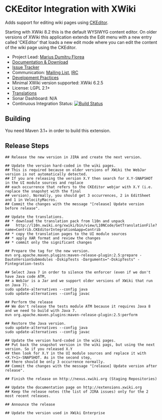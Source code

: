 # CKEditor Integration with XWiki

Adds support for editing wiki pages using [CKEditor](http://ckeditor.com/).

Starting with XWiki 8.2 this is the default WYSIWYG content editor. On older versions of XWiki this application extends the Edit menu with a new entry called 'CKEditor' that loads a new edit mode where you can edit the content of the wiki page using the CKEditor.

* Project Lead: [Marius Dumitru Florea](http://www.xwiki.org/xwiki/bin/view/XWiki/mflorea)
* [Documentation & Download](http://extensions.xwiki.org/xwiki/bin/view/Extension/CKEditor+Integration)
* [Issue Tracker](http://jira.xwiki.org/browse/CKEDITOR)
* Communication: [Mailing List](http://dev.xwiki.org/xwiki/bin/view/Community/MailingLists>), [IRC]( http://dev.xwiki.org/xwiki/bin/view/Community/IRC)
* [Development Practices](http://dev.xwiki.org)
* Minimal XWiki version supported: XWiki 6.2.5
* License: LGPL 2.1+
* [Translations](http://l10n.xwiki.org/xwiki/bin/view/Contrib/CKEditorIntegration)
* Sonar Dashboard: N/A
* Continuous Integration Status: [![Build Status](http://ci.xwiki.org/job/XWiki%20Contrib/job/application-ckeditor/job/master/badge/icon)](http://ci.xwiki.org/view/Contrib/job/XWiki%20Contrib/job/application-ckeditor/job/master/)

## Building

You need Maven 3.1+ in order to build this extension.

## Release Steps

    ## Release the new version in JIRA and create the next version.

    ## Update the version hard-coded in the wiki pages.
    ## This is required because on older versions of XWiki the WebJar version is not automatically detected.
    ## If you are releasing the version X.Y then search for X.Y-SNAPSHOT in the UI module sources and replace
    ## each occurrence that refers to the CKEditor webjar with X.Y (i.e. replace the snapshot with the final
    ## version). Normally, you should get 3 occurrences, 2 in EditSheet and 1 in VelocityMacros.
    ## Commit the changes with the message "[release] Update version before release".

    ## Update the translations.
    ## * download the translation pack from l10n and unpack
    ##   http://l10n.xwiki.org/xwiki/bin/view/L10NCode/GetTranslationFile?name=Contrib.CKEditorIntegration&app=Contrib
    ## * copy the translation pages to the UI module sources
    ## * apply XAR format and review the changes
    ## * commit only the significant changes

    ## Prepare the tag for the new version.
    mvn org.apache.maven.plugins:maven-release-plugin:2.5:prepare -DautoVersionSubmodules -DskipTests -Darguments="-DskipTests" -Pintegration-tests

    ## Select Java 7 in order to silence the enforcer (even if we don't have Java code ATM,
    ## a WebJar is a Jar and we support older versions of XWiki that run on Java 7).
    sudo update-alternatives --config java
    sudo update-alternatives --config javac

    ## Perform the release
    ## We don't release the tests module ATM because it requires Java 8 and we need to build with Java 7.
    mvn org.apache.maven.plugins:maven-release-plugin:2.5:perform

    ## Restore the Java version.
    sudo update-alternatives --config java
    sudo update-alternatives --config javac

    ## Update the version hard-coded in the wiki pages.
    ## Put back the snapshot version in the wiki pags, but using the next version. So if you released X.Y
    ## then look for X.Y in the UI module sources and replace it with <X.Y+1>-SNAPSHOT. As in the second step,
    ## there should be only 3 occurrence normally.
    ## Commit the changes with the message "[release] Update version after release".

    ## Finish the release on http://nexus.xwiki.org (Staging Repositories)

    ## Update the documentation page on http://extensions.xwiki.org
    ## Keep the release notes (the list of JIRA issues) only for the 2 most recent releases.

    ## Announce the release

    ## Update the version used in XWiki Enterprise
